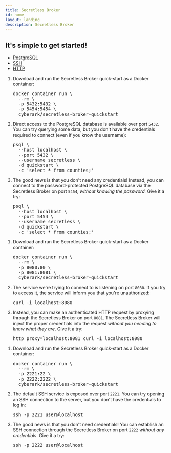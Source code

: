 ```yaml
---
title: Secretless Broker
id: home
layout: landing
description: Secretless Broker
---
```


<div class="container-fluid">
	<div class="card introduction" id="simple-started">
		<div class="sub-card">
			<h2>It's simple to get started!</h2>
      <div id="quick-start-tabs-main">
        <ul>
          <li><a href="#tabs-demo-pg-main">PostgreSQL</a></li>
          <li><a href="#tabs-demo-ssh-main">SSH</a></li>
          <li><a href="#tabs-demo-http-main">HTTP</a></li>
        </ul>
        <div id="tabs-demo-pg-main">
          <ol>
            <li>
              <p>Download and run the Secretless Broker quick-start as a Docker container:</p>
              <pre>
docker container run \
  --rm \
  -p 5432:5432 \
  -p 5454:5454 \
  cyberark/secretless-broker-quickstart</pre>
            </li>
            <li>
              <p>Direct access to the PostgreSQL database is available over port
              <code>5432</code>. You can try querying some data, but you don't
              have the credentials required to connect (even if you know the
              username):</p>
              <pre>
psql \
  --host localhost \
  --port 5432 \
  --username secretless \
  -d quickstart \
  -c 'select * from counties;'</pre>
            </li>
            <li>
              <p>The good news is that you don't need any credentials! Instead, you
              can connect to the password-protected PostgreSQL database via the
              Secretless Broker on port <code>5454</code>, <i>without knowing the
              password.</i> Give it a try:</p>
              <pre>
psql \
  --host localhost \
  --port 5454 \
  --username secretless \
  -d quickstart \
  -c 'select * from counties;'</pre>
            </li>
          </ol>
        </div>
        <div id="tabs-demo-http-main">
          <ol>
            <li>
              <p>Download and run the Secretless Broker quick-start as a Docker container:</p>
              <pre>
docker container run \
  --rm \
  -p 8080:80 \
  -p 8081:8081 \
  cyberark/secretless-broker-quickstart</pre>
            </li>
            <li>
              <p>The service we're trying to connect to is listening on port
              <code>8080</code>. If you try to access it, the service will inform
              you that you're unauthorized:</p>
              <pre>curl -i localhost:8080</pre>
            </li>
            <li>
              <p>Instead, you can make an authenticated HTTP request by proxying
              through the Secretless Broker on port <code>8081</code>. The Secretless Broker
              will inject the proper credentials into the request <i>without you
              needing to know what they are</i>. Give it a try:</p>
              <pre>http_proxy=localhost:8081 curl -i localhost:8080</pre>
            </li>
          </ol>
        </div>
        <div id="tabs-demo-ssh-main">
          <ol>
            <li>
              <p>Download and run the Secretless Broker quick-start as a Docker container:</p>
              <pre>
docker container run \
  --rm \
  -p 2221:22 \
  -p 2222:2222 \
  cyberark/secretless-broker-quickstart</pre>
            </li>
            <li>
              <p>The default SSH service is exposed over port <code>2221</code>. You
              can try opening an SSH connection to the server, but you don't have
              the credentials to log in:</p>
              <pre>ssh -p 2221 user@localhost</pre>
            </li>
            <li>
              <p>The good news is that you don't need credentials! You can establish
              an SSH connection through the Secretless Broker on port
              <code>2222</code> <i>without any credentials</i>. Give it a try:</p>
              <pre>ssh -p 2222 user@localhost</pre>
            </li>
          </ol>
        </div>
      </div>
      <br/>
		</div>
	</div>
</div>

<script>
  $( function() {
    $( "#quick-start-tabs-main" ).tabs();
  } );
</script>
